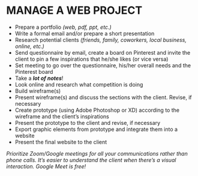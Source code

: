 # MANAGE A WEB PROJECT

- Prepare a portfolio _(web, pdf, ppt, etc.)_
- Write a formal email and/or prepare a short presentation
- Research potential clients _(friends, family, coworkers, local business, online, etc.)_
- Send questionnaire by email, create a board on Pinterest and invite the client to pin a few inspirations that he/she likes (or vice versa)
- Set meeting to go over the questionnaire, his/her overall needs and the Pinterest board
- Take a **_lot of notes_**!
- Look online and research what competition is doing
- Build wireframe(s)
- Present wireframe(s) and discuss the sections with the client. Revise, if necessary
- Create prototype (using Adobe Photoshop or XD) according to the wireframe and the client’s inspirations
- Present the prototype to the client and revise, if necessary
- Export graphic elements from prototype and integrate them into a website
- Present the final website to the client

_Prioritize Zoom/Google meetings for all your communications rather than phone calls. It’s
easier to understand the client when there’s a visual interaction. Google Meet is free!_
